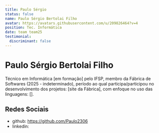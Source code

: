 ```yaml
---
title: Paulo Sérgio
status: false
name: Paulo Sérgio Bertolai Filho
avatar: https://avatars.githubusercontent.com/u/209826464?v=4
position: Tec. Informática
date: team team25
testimonial:
  discriminant: false
---
```

# Paulo Sérgio Bertolai Filho

Técnico em Informática [em formação] pelo IFSP, membro da Fábrica de Softwares (2025 - indeterminado), período ao qual participa/participou no desenvolvimento dos projetos: [site da Fábrica], com enfoque no uso das linguagens: [].

## Redes Sociais

- github: https://github.com/Paulo2306
- linkedin:

